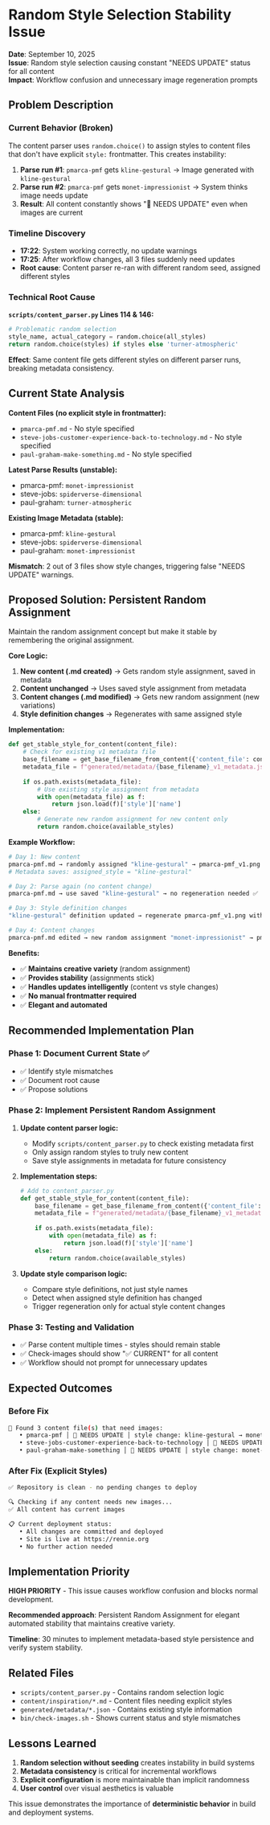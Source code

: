# Random Style Selection Stability Issue

**Date**: September 10, 2025  
**Issue**: Random style selection causing constant "NEEDS UPDATE" status for all content  
**Impact**: Workflow confusion and unnecessary image regeneration prompts  

## Problem Description

### Current Behavior (Broken)
The content parser uses `random.choice()` to assign styles to content files that don't have explicit `style:` frontmatter. This creates instability:

1. **Parse run #1**: `pmarca-pmf` gets `kline-gestural` → Image generated with `kline-gestural`
2. **Parse run #2**: `pmarca-pmf` gets `monet-impressionist` → System thinks image needs update
3. **Result**: All content constantly shows "🔄 NEEDS UPDATE" even when images are current

### Timeline Discovery
- **17:22**: System working correctly, no update warnings
- **17:25**: After workflow changes, all 3 files suddenly need updates  
- **Root cause**: Content parser re-ran with different random seed, assigned different styles

### Technical Root Cause

**`scripts/content_parser.py` Lines 114 & 146:**
```python
# Problematic random selection
style_name, actual_category = random.choice(all_styles)
return random.choice(styles) if styles else 'turner-atmospheric'
```

**Effect**: Same content file gets different styles on different parser runs, breaking metadata consistency.

## Current State Analysis

**Content Files (no explicit style in frontmatter):**
- `pmarca-pmf.md` - No style specified
- `steve-jobs-customer-experience-back-to-technology.md` - No style specified  
- `paul-graham-make-something.md` - No style specified

**Latest Parse Results (unstable):**
- pmarca-pmf: `monet-impressionist`
- steve-jobs: `spiderverse-dimensional`  
- paul-graham: `turner-atmospheric`

**Existing Image Metadata (stable):**
- pmarca-pmf: `kline-gestural`
- steve-jobs: `spiderverse-dimensional`
- paul-graham: `monet-impressionist`

**Mismatch**: 2 out of 3 files show style changes, triggering false "NEEDS UPDATE" warnings.

## Proposed Solution: Persistent Random Assignment

Maintain the random assignment concept but make it stable by remembering the original assignment.

**Core Logic:**
1. **New content (.md created)** → Gets random style assignment, saved in metadata
2. **Content unchanged** → Uses saved style assignment from metadata  
3. **Content changes (.md modified)** → Gets new random assignment (new variations)
4. **Style definition changes** → Regenerates with same assigned style

**Implementation:**
```python
def get_stable_style_for_content(content_file):
    # Check for existing v1 metadata file
    base_filename = get_base_filename_from_content({'content_file': content_file})
    metadata_file = f"generated/metadata/{base_filename}_v1_metadata.json"
    
    if os.path.exists(metadata_file):
        # Use existing style assignment from metadata
        with open(metadata_file) as f:
            return json.load(f)['style']['name']
    else:
        # Generate new random assignment for new content only
        return random.choice(available_styles)
```

**Example Workflow:**
```bash
# Day 1: New content
pmarca-pmf.md → randomly assigned "kline-gestural" → pmarca-pmf_v1.png
# Metadata saves: assigned_style = "kline-gestural"

# Day 2: Parse again (no content change)
pmarca-pmf.md → use saved "kline-gestural" → no regeneration needed ✅

# Day 3: Style definition changes
"kline-gestural" definition updated → regenerate pmarca-pmf_v1.png with new "kline-gestural" ✅

# Day 4: Content changes  
pmarca-pmf.md edited → new random assignment "monet-impressionist" → pmarca-pmf_v2.png
```

**Benefits:**
- ✅ **Maintains creative variety** (random assignment)
- ✅ **Provides stability** (assignments stick)
- ✅ **Handles updates intelligently** (content vs style changes)
- ✅ **No manual frontmatter required**
- ✅ **Elegant and automated**

## Recommended Implementation Plan

### Phase 1: Document Current State ✅
- ✅ Identify style mismatches
- ✅ Document root cause
- ✅ Propose solutions

### Phase 2: Implement Persistent Random Assignment
1. **Update content parser logic:**
   - Modify `scripts/content_parser.py` to check existing metadata first
   - Only assign random styles to truly new content
   - Save style assignments in metadata for future consistency

2. **Implementation steps:**
   ```python
   # Add to content_parser.py
   def get_stable_style_for_content(content_file):
       base_filename = get_base_filename_from_content({'content_file': content_file})
       metadata_file = f"generated/metadata/{base_filename}_v1_metadata.json"
       
       if os.path.exists(metadata_file):
           with open(metadata_file) as f:
               return json.load(f)['style']['name']
       else:
           return random.choice(available_styles)
   ```

3. **Update style comparison logic:**
   - Compare style definitions, not just style names
   - Detect when assigned style definition has changed
   - Trigger regeneration only for actual style content changes

### Phase 3: Testing and Validation
- ✅ Parse content multiple times - styles should remain stable
- ✅ Check-images should show "✅ CURRENT" for all content
- ✅ Workflow should not prompt for unnecessary updates

## Expected Outcomes

### Before Fix
```bash
📝 Found 3 content file(s) that need images:
   • pmarca-pmf │ 🔄 NEEDS UPDATE │ style change: kline-gestural → monet-impressionist
   • steve-jobs-customer-experience-back-to-technology │ 🔄 NEEDS UPDATE │ style change: spiderverse-dimensional → spiderverse-dimensional
   • paul-graham-make-something │ 🔄 NEEDS UPDATE │ style change: monet-impressionist → turner-atmospheric
```

### After Fix (Explicit Styles)
```bash
✅ Repository is clean - no pending changes to deploy

🔍 Checking if any content needs new images...
✅ All content has current images

📋 Current deployment status:
   • All changes are committed and deployed
   • Site is live at https://rennie.org  
   • No further action needed
```

## Implementation Priority

**HIGH PRIORITY** - This issue causes workflow confusion and blocks normal development.

**Recommended approach**: Persistent Random Assignment for elegant automated stability that maintains creative variety.

**Timeline**: 30 minutes to implement metadata-based style persistence and verify system stability.

## Related Files

- `scripts/content_parser.py` - Contains random selection logic
- `content/inspiration/*.md` - Content files needing explicit styles
- `generated/metadata/*.json` - Contains existing style information
- `bin/check-images.sh` - Shows current status and style mismatches

## Lessons Learned

1. **Random selection without seeding** creates instability in build systems
2. **Metadata consistency** is critical for incremental workflows
3. **Explicit configuration** is more maintainable than implicit randomness
4. **User control** over visual aesthetics is valuable

This issue demonstrates the importance of **deterministic behavior** in build and deployment systems.